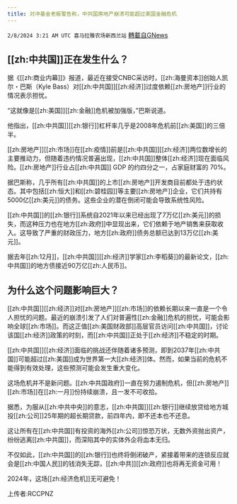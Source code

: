 ```yaml
---
title: 对冲基金老板警告称，中共国房地产崩溃可能超过美国金融危机
---
```

`2/8/2024 3:21 AM UTC 喜马拉雅农场新西兰站` [轉載自GNews](https://gnews.org/articles/2291279)

## [[zh:中共国]]正在发生什么？

据《[[zh:商业内幕]]》报道，最近在接受CNBC采访时，[[zh:海曼资本]]创始人凯尔・巴斯（Kyle Bass）对[[zh:中共国]][[zh:经济]]过度依赖[[zh:房地产]]行业的情况表示担忧。

“这就像是[[zh:美国]][[zh:金融]]危机被加强版，”巴斯说道。

他指出，[[zh:中共国]][[zh:银行]]杠杆率几乎是2008年危机前[[zh:美国]]的三倍半。

[[zh:房地产]][[zh:市场]]在[[zh:疫情]]前是[[zh:中共国]][[zh:经济]]两位数增长的主要推动力，但随着违约情况普遍出现，[[zh:中共国]]整体[[zh:经济]]现在面临风险。[[zh:房地产]]行业占[[zh:中共国]] GDP 的约四分之一，占家庭财富的 70%。

据巴斯称，几乎所有[[zh:中共国]]的上市[[zh:房地产]]开发商目前都处于违约状态。其中包括[[zh:恒大]]和[[zh:碧桂园]]等主要[[zh:房地产]]企业，它们共持有5000亿[[zh:美元]]的债务。这些企业的潜在倒闭可能会导致系统性风险。

[[zh:中共国]]的[[zh:银行]]系统自2021年以来已经出现了7万亿[[zh:美元]]的损失，而这种压力也在地方[[zh:政府]]中显现出来，它们依赖于地产销售来获取收入。这导致了严重的财政压力，地方[[zh:政府]]债务总额已达到13万亿[[zh:美元]]。

据去年[[zh:12月]]，[[zh:中共国]][[zh:经济]]学家[[zh:李稻葵]]的最新论文，[[zh:中共国]]的地方债接近90万亿[[zh:人民币]]。

## 为什么这个问题影响巨大？

[[zh:中共国]][[zh:经济]]对[[zh:房地产]][[zh:市场]]的依赖长期以来一直是一个令人担忧的问题。最近的崩溃引发了人们对普遍性[[zh:金融]]危机的担忧，可能会影响全球[[zh:市场]]。而这正值[[zh:美国财政部]]高层官员访问[[zh:中共国]]，讨论该国[[zh:经济]]政策的时刻，而[[zh:中共国]]正处于[[zh:经济]]不稳定的时期。

[[zh:中共国]][[zh:经济]]面临的挑战还伴随着诸多预测，即到2037年[[zh:中共国]]可能超过[[zh:美国]]成为世界第一大[[zh:经济]]体。然而，如果当前的危机不能得到有效处理，这些预测可能会发生重大变化。

这场危机并不是新问题。[[zh:中共国政府]]一直在努力遏制危机，但[[zh:房地产]][[zh:市场]]在[[zh:一月]]份持续崩溃，且一发不可收拾。

据悉，为服从[[zh:中共中央]]的意志，[[zh:中共国]][[zh:银行]]继续放贷给地方城投[[zh:公司]]25年期的超长期贷款，前四年内，即不还本也不还息。

这让所有在[[zh:中共国]]有投资的海外[[zh:公司]]惊恐万状，无数外资抛出资产，纷纷逃离[[zh:中共国]]，而深陷其中的实体外企将血本无归。

不仅如此，[[zh:中共国]]的[[zh:银行]]也终将倒闭破产，紧接着带来的连锁反应就会是[[zh:中国人民]]的钱消失无踪，[[zh:中共]][[zh:政府]]也将再无资金可用！

2024年，这场[[zh:经济危机]]无可避免！

上传者:RCCPNZ
